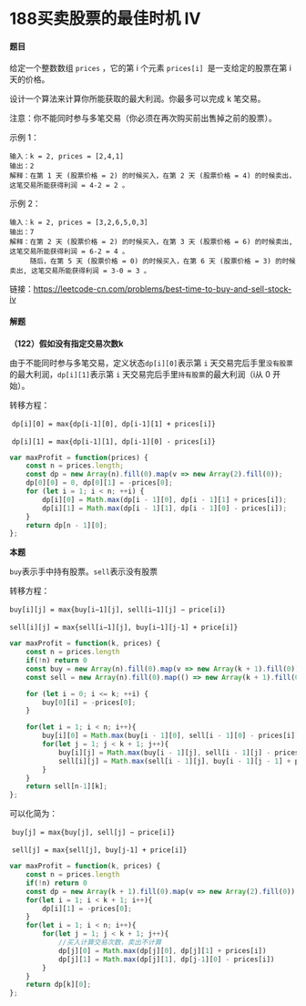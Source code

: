 # 188买卖股票的最佳时机 IV

#### 题目

给定一个整数数组 `prices` ，它的第 i 个元素 `prices[i] `是一支给定的股票在第 i 天的价格。

设计一个算法来计算你所能获取的最大利润。你最多可以完成 k 笔交易。

注意：你不能同时参与多笔交易（你必须在再次购买前出售掉之前的股票）。

示例 1：

```
输入：k = 2, prices = [2,4,1]
输出：2
解释：在第 1 天 (股票价格 = 2) 的时候买入，在第 2 天 (股票价格 = 4) 的时候卖出，这笔交易所能获得利润 = 4-2 = 2 。
```


示例 2：

```
输入：k = 2, prices = [3,2,6,5,0,3]
输出：7
解释：在第 2 天 (股票价格 = 2) 的时候买入，在第 3 天 (股票价格 = 6) 的时候卖出, 这笔交易所能获得利润 = 6-2 = 4 。
     随后，在第 5 天 (股票价格 = 0) 的时候买入，在第 6 天 (股票价格 = 3) 的时候卖出, 这笔交易所能获得利润 = 3-0 = 3 。
```

链接：https://leetcode-cn.com/problems/best-time-to-buy-and-sell-stock-iv

#### 解题

**（122）假如没有指定交易次数k**

由于不能同时参与多笔交易，定义状态`dp[i][0]`表示第 `i` 天交易完后手里`没有股票`的最大利润，`dp[i][1]`表示第 `i` 天交易完后手里`持有股票`的最大利润（i从 0 开始）。

转移方程：

​	`dp[i][0] = max{dp[i-1][0], dp[i-1][1] + prices[i]}`

​    `dp[i][1] = max{dp[i-1][1], dp[i-1][0] - prices[i]}`

```js
var maxProfit = function(prices) {
    const n = prices.length;
    const dp = new Array(n).fill(0).map(v => new Array(2).fill(0));
    dp[0][0] = 0, dp[0][1] = -prices[0];
    for (let i = 1; i < n; ++i) {
        dp[i][0] = Math.max(dp[i - 1][0], dp[i - 1][1] + prices[i]);
        dp[i][1] = Math.max(dp[i - 1][1], dp[i - 1][0] - prices[i]);
    }
    return dp[n - 1][0];
};
```

**本题**

`buy`表示手中持有股票。`sell`表示没有股票

转移方程：

​	`buy[i][j] = max{buy[i−1][j], sell[i−1][j] − price[i]}`

​    `sell[i][j] = max{sell[i−1][j], buy[i−1][j-1] + price[i]}`

```js
var maxProfit = function(k, prices) {
    const n = prices.length
    if(!n) return 0
    const buy = new Array(n).fill(0).map(v => new Array(k + 1).fill(0))
    const sell = new Array(n).fill(0).map(() => new Array(k + 1).fill(0));

    for (let i = 0; i <= k; ++i) {
        buy[0][i] = -prices[0];
    }

    for(let i = 1; i < n; i++){
        buy[i][0] = Math.max(buy[i - 1][0], sell[i - 1][0] - prices[i]);
        for(let j = 1; j < k + 1; j++){
            buy[i][j] = Math.max(buy[i - 1][j], sell[i - 1][j] - prices[i]);
            sell[i][j] = Math.max(sell[i - 1][j], buy[i - 1][j - 1] + prices[i]);
        }
    }
    return sell[n-1][k];
};
```

可以化简为：

​	`buy[j] = max{buy[j], sell[j] − price[i]}`

​    `sell[j] = max{sell[j], buy[j-1] + price[i]}`

```js
var maxProfit = function(k, prices) {
    const n = prices.length
    if(!n) return 0
    const dp = new Array(k + 1).fill(0).map(v => new Array(2).fill(0))
    for(let i = 1; i < k + 1; i++){
        dp[i][1] = -prices[0];
    }
    for(let i = 1; i < n; i++){
        for(let j = 1; j < k + 1; j++){
            //买入计算交易次数，卖出不计算
            dp[j][0] = Math.max(dp[j][0], dp[j][1] + prices[i])
            dp[j][1] = Math.max(dp[j][1], dp[j-1][0] - prices[i])
        }
    }
    return dp[k][0];
};
```

